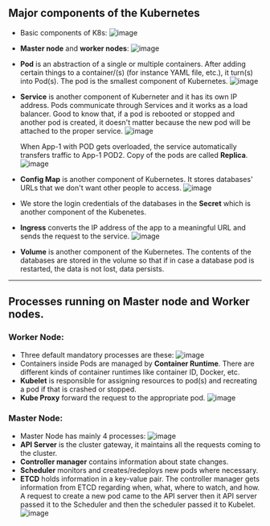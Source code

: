 ## Major components of the Kubernetes

- Basic components of K8s:
  ![image](https://github.com/iemad/Learning-DevOps-2023/assets/17620076/0adf151d-ee55-4a92-8bac-72596365c552)
- **Master node** and **worker nodes**:
  ![image](https://github.com/iemad/Learning-DevOps-2023/assets/17620076/4d4f46c1-13ef-4063-a06e-40d944fe0784)
- **Pod** is an abstraction of a single or multiple containers. After adding certain things to a container/(s) (for instance YAML file, etc.), it turn(s) into Pod(s). The pod is the smallest component of Kubernetes.
  ![image](https://github.com/iemad/Learning-DevOps-2023/assets/17620076/16a87903-288d-495d-92fa-1872ecf64d4a)
- **Service** is another component of Kuberneter and it has its own IP address. Pods communicate through Services and it works as a load balancer. Good to know that, if a pod is rebooted or stopped and another pod is created, it doesn't matter because the new pod will be attached to the proper service.
  ![image](https://github.com/iemad/Learning-DevOps-2023/assets/17620076/91e04811-bd79-407c-a8cc-654d34e85a16)

  When App-1 with POD gets overloaded, the service automatically transfers traffic to App-1 POD2. Copy of the pods are called **Replica**.
  ![image](https://github.com/iemad/Learning-DevOps-2023/assets/17620076/77593029-6671-4c7d-b6bc-8797fbe1fbf1)
- **Config Map** is another component of Kubernetes. It stores databases' URLs that we don't want other people to access.
  ![image](https://github.com/iemad/Learning-DevOps-2023/assets/17620076/2132813f-6197-489d-9785-1a6fb1ee5a35)
- We store the login credentials of the databases in the **Secret** which is another component of the Kubenetes.
- **Ingress** converts the IP address of the app to a meaningful URL and sends the request to the service.
  ![image](https://github.com/iemad/Learning-DevOps-2023/assets/17620076/d8f9555f-f87f-4295-b359-320efb5e8bec)
- **Volume** is another component of the Kubernetes. The contents of the databases are stored in the volume so that if in case a database pod is restarted, the data is not lost, data persists.

------------------------------------------

## Processes running on Master node and Worker nodes.

### Worker Node:
- Three default mandatory processes are these:
  ![image](https://github.com/iemad/Learning-DevOps-2023/assets/17620076/81aff654-e4a8-4034-8a9e-df0aac3e9b31)
- Containers inside Pods are managed by **Container Runtime**. There are different kinds of container runtimes like container ID, Docker, etc.
- **Kubelet** is responsible for assigning resources to pod(s) and recreating a pod if that is crashed or stopped.
- **Kube Proxy** forward the request to the appropriate pod.
  ![image](https://github.com/iemad/Learning-DevOps-2023/assets/17620076/8e00261e-afe4-4777-aadf-3cd3db2a5a64)

### Master Node:
- Master Node has mainly 4 processes:
  ![image](https://github.com/iemad/Learning-DevOps-2023/assets/17620076/eb99de53-e1e6-4c02-bd6e-52307a8e1f95)
- **API Server** is the cluster gateway, it maintains all the requests coming to the cluster.
- **Controller manager** contains information about state changes.
- **Scheduler** monitors and creates/redeploys new pods where necessary.
- **ETCD** holds information in a key-value pair. The controller manager gets information from ETCD regarding when, what, where to watch, and how.
  A request to create a new pod came to the API server then it API server passed it to the Scheduler and then the scheduler passed it to Kubelet.
  ![image](https://github.com/iemad/Learning-DevOps-2023/assets/17620076/40612bd0-1f49-49d2-b0b8-2a44955e3815)
  
